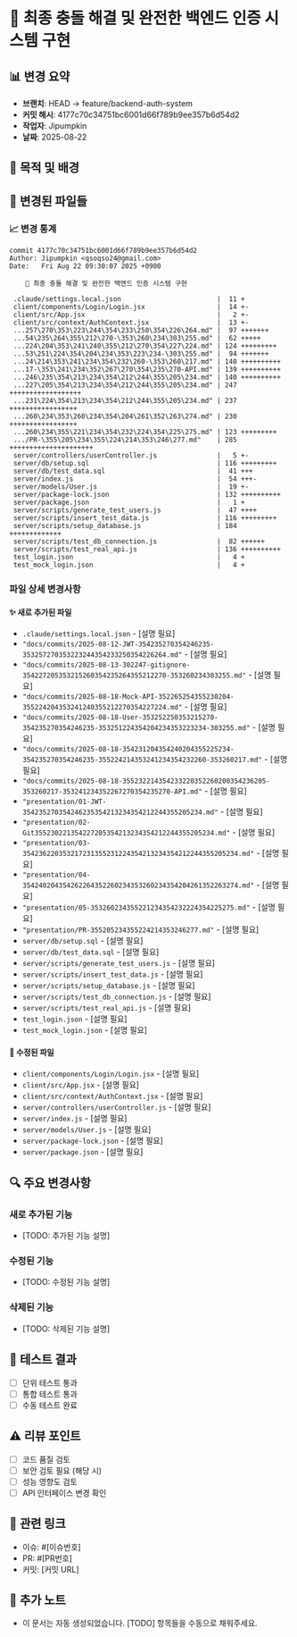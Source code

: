 # 🔧 최종 충돌 해결 및 완전한 백엔드 인증 시스템 구현

## 📊 변경 요약
- **브랜치**: HEAD -> feature/backend-auth-system
- **커밋 해시**: 4177c70c34751bc6001d66f789b9ee357b6d54d2
- **작업자**: Jipumpkin
- **날짜**: 2025-08-22

## 🎯 목적 및 배경


## 📁 변경된 파일들

### 📈 변경 통계
```
commit 4177c70c34751bc6001d66f789b9ee357b6d54d2
Author: Jipumpkin <qsoqso24@gmail.com>
Date:   Fri Aug 22 09:30:07 2025 +0900

    🔧 최종 충돌 해결 및 완전한 백엔드 인증 시스템 구현

 .claude/settings.local.json                        |  11 +
 client/components/Login/Login.jsx                  |  14 +-
 client/src/App.jsx                                 |   2 +-
 client/src/context/AuthContext.jsx                 |  13 +-
 ...257\270\353\223\244\354\233\250\354\226\264.md" |  97 +++++++
 ...54\235\264\355\212\270-\353\260\234\303\255.md" |  62 +++++
 ...224\204\353\241\240\355\212\270\354\227\224.md" | 124 +++++++++
 ...53\251\224\354\204\234\353\223\234-\303\255.md" |  94 +++++++
 ...24\214\353\241\234\354\232\260-\353\260\217.md" | 140 ++++++++++
 ...17-\353\241\234\352\267\270\354\235\270-API.md" | 139 ++++++++++
 ...246\235\354\213\234\354\212\244\355\205\234.md" | 140 ++++++++++
 ...227\205\354\213\234\354\212\244\355\205\234.md" | 247 ++++++++++++++++++
 ...231\224\354\213\234\354\212\244\355\205\234.md" | 237 +++++++++++++++++
 ...260\234\353\260\234\354\204\261\352\263\274.md" | 230 +++++++++++++++++
 ...260\234\355\221\234\354\232\224\354\225\275.md" | 123 +++++++++
 .../PR-\355\205\234\355\224\214\353\246\277.md"    | 285 +++++++++++++++++++++
 server/controllers/userController.js               |   5 +-
 server/db/setup.sql                                | 116 +++++++++
 server/db/test_data.sql                            |  41 +++
 server/index.js                                    |  54 +++-
 server/models/User.js                              |  19 +-
 server/package-lock.json                           | 132 ++++++++++
 server/package.json                                |   1 +
 server/scripts/generate_test_users.js              |  47 ++++
 server/scripts/insert_test_data.js                 | 116 +++++++++
 server/scripts/setup_database.js                   | 184 +++++++++++++
 server/scripts/test_db_connection.js               |  82 ++++++
 server/scripts/test_real_api.js                    | 136 ++++++++++
 test_login.json                                    |   4 +
 test_mock_login.json                               |   4 +
```

### 파일 상세 변경사항

#### ✨ 새로 추가된 파일
- `.claude/settings.local.json` - [설명 필요]
- `"docs/commits/2025-08-12-JWT-354235270354246235-353257270353223244354233250354226264.md"` - [설명 필요]
- `"docs/commits/2025-08-13-302247-gitignore-354227205353215260354235264355212270-353260234303255.md"` - [설명 필요]
- `"docs/commits/2025-08-18-Mock-API-352265254355230204-355224204353241240355212270354227224.md"` - [설명 필요]
- `"docs/commits/2025-08-18-User-353252250353215270-354235270354246235-353251224354204234353223234-303255.md"` - [설명 필요]
- `"docs/commits/2025-08-18-354231204354240204355225234-354235270354246235-355224214353241234354232260-353260217.md"` - [설명 필요]
- `"docs/commits/2025-08-18-355232214354233220352260200354236205-353260217-353241234352267270354235270-API.md"` - [설명 필요]
- `"presentation/01-JWT-354235270354246235354213234354212244355205234.md"` - [설명 필요]
- `"presentation/02-Git355230221354227205354213234354212244355205234.md"` - [설명 필요]
- `"presentation/03-354236220353217231355231224354213234354212244355205234.md"` - [설명 필요]
- `"presentation/04-354240204354262264352260234353260234354204261352263274.md"` - [설명 필요]
- `"presentation/05-353260234355221234354232224354225275.md"` - [설명 필요]
- `"presentation/PR-355205234355224214353246277.md"` - [설명 필요]
- `server/db/setup.sql` - [설명 필요]
- `server/db/test_data.sql` - [설명 필요]
- `server/scripts/generate_test_users.js` - [설명 필요]
- `server/scripts/insert_test_data.js` - [설명 필요]
- `server/scripts/setup_database.js` - [설명 필요]
- `server/scripts/test_db_connection.js` - [설명 필요]
- `server/scripts/test_real_api.js` - [설명 필요]
- `test_login.json` - [설명 필요]
- `test_mock_login.json` - [설명 필요]

#### 📝 수정된 파일
- `client/components/Login/Login.jsx` - [설명 필요]
- `client/src/App.jsx` - [설명 필요]
- `client/src/context/AuthContext.jsx` - [설명 필요]
- `server/controllers/userController.js` - [설명 필요]
- `server/index.js` - [설명 필요]
- `server/models/User.js` - [설명 필요]
- `server/package-lock.json` - [설명 필요]
- `server/package.json` - [설명 필요]

## 🔍 주요 변경사항
<!-- 각 변경사항의 구체적인 설명 -->

### 새로 추가된 기능
- [TODO: 추가된 기능 설명]

### 수정된 기능
- [TODO: 수정된 기능 설명]

### 삭제된 기능
- [TODO: 삭제된 기능 설명]

## 🧪 테스트 결과
<!-- 실행한 테스트와 결과 -->
- [ ] 단위 테스트 통과
- [ ] 통합 테스트 통과
- [ ] 수동 테스트 완료

## ⚠️ 리뷰 포인트
<!-- 팀원들이 특히 봐야 할 부분 -->
- [ ] 코드 품질 검토
- [ ] 보안 검토 필요 (해당 시)
- [ ] 성능 영향도 검토
- [ ] API 인터페이스 변경 확인

## 🔗 관련 링크
- 이슈: #[이슈번호]
- PR: #[PR번호]
- 커밋: [커밋 URL]

## 📝 추가 노트
<!-- 팀원들이 알아야 할 중요한 사항들 -->
- 이 문서는 자동 생성되었습니다. [TODO] 항목들을 수동으로 채워주세요.
